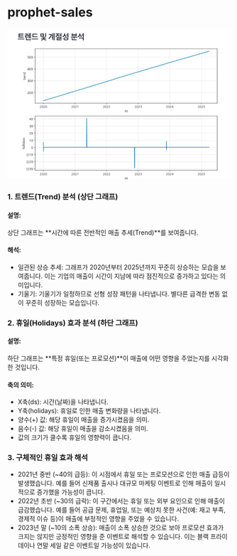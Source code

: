 # prophet-sales

![alt text](image.png)


### 1. 트렌드(Trend) 분석 (상단 그래프)
#### 설명:
상단 그래프는 **시간에 따른 전반적인 매출 추세(Trend)**를 보여줍니다.

#### 해석:

* 일관된 상승 추세:
그래프가 2020년부터 2025년까지 꾸준히 상승하는 모습을 보여줍니다. 이는 기업의 매출이 시간이 지남에 따라 점진적으로 증가하고 있다는 의미입니다.
* 기울기:
기울기가 일정하므로 선형 성장 패턴을 나타냅니다. 별다른 급격한 변동 없이 꾸준히 성장하는 모습입니다.

### 2. 휴일(Holidays) 효과 분석 (하단 그래프)
#### 설명:
하단 그래프는 **특정 휴일(또는 프로모션)**이 매출에 어떤 영향을 주었는지를 시각화한 것입니다.

#### 축의 의미:

* X축(ds): 시간(날짜)을 나타냅니다.
* Y축(holidays): 휴일로 인한 매출 변화량을 나타냅니다.
* 양수(+) 값: 해당 휴일이 매출을 증가시켰음을 의미.
* 음수(-) 값: 해당 휴일이 매출을 감소시켰음을 의미.
* 값의 크기가 클수록 휴일의 영향력이 큽니다.

### 3. 구체적인 휴일 효과 해석
* 2021년 중반 (~40의 급등):
이 시점에서 휴일 또는 프로모션으로 인한 매출 급등이 발생했습니다. 예를 들어 신제품 출시나 대규모 마케팅 이벤트로 인해 매출이 일시적으로 증가했을 가능성이 큽니다.
* 2022년 초반 (~30의 급락):
이 구간에서는 휴일 또는 외부 요인으로 인해 매출이 급감했습니다. 예를 들어 공급 문제, 휴업일, 또는 예상치 못한 사건(예: 재고 부족, 경제적 이슈 등)이 매출에 부정적인 영향을 주었을 수 있습니다.
* 2023년 말 (~10의 소폭 상승):
매출이 소폭 상승한 것으로 보아 프로모션 효과가 크지는 않지만 긍정적인 영향을 준 이벤트로 해석할 수 있습니다. 이는 블랙 프라이데이나 연말 세일 같은 이벤트일 가능성이 있습니다.

